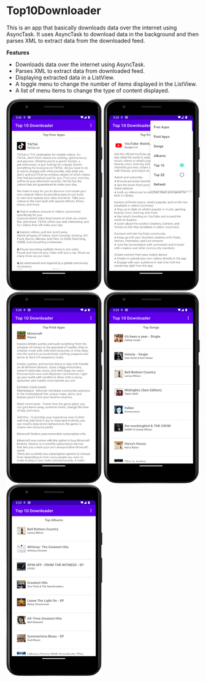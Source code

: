 # Top10Downloader
This is an app that basically downloads data over the internet using AsyncTask. 
It uses AsyncTask to download data in the background and then parses XML to extract data from the downloaded feed.

**Features**
* Downloads data over the internet using AsyncTask.
* Parses XML to extract data from downloaded feed.
* Displaying extracted data in a ListView.
* A toggle menu to change the number of items displayed in the ListView.
* A list of menu items to change the type of content displayed.

<img src="S1.png" width="250" height="500">
<img src="S2.png" width="250" height="500">
<img src="S3.png" width="250" height="500">
<img src="S4.png" width="250" height="500">
<img src="S5.png" width="250" height="500">
